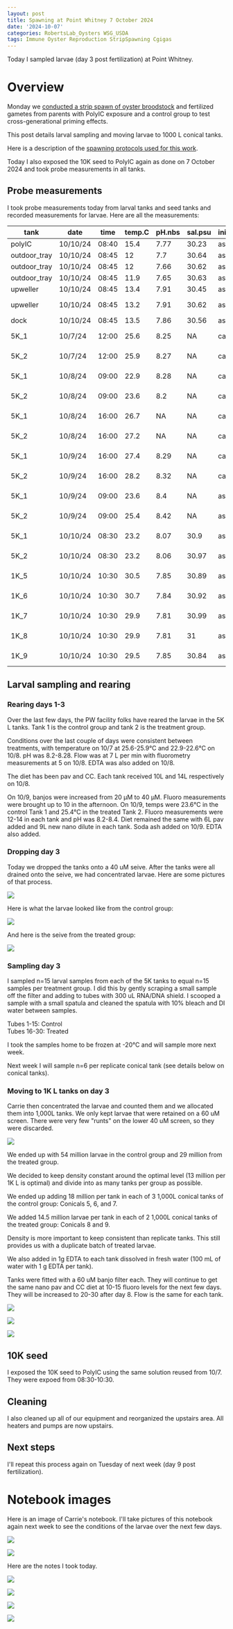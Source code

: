 ```yaml
---
layout: post
title: Spawning at Point Whitney 7 October 2024
date: '2024-10-07'
categories: RobertsLab_Oysters WSG_USDA
tags: Immune Oyster Reproduction StripSpawning Cgigas
---
```


Today I sampled larvae (day 3 post fertilization) at Point Whitney.  

# Overview 

Monday we [conducted a strip spawn of oyster broodstock](https://ahuffmyer.github.io/ASH_Putnam_Lab_Notebook/Spawning-at-Point-Whitney-7-October-2024/) and fertilized gametes from parents with PolyIC exposure and a control group to test cross-generational priming effects.   

This post details larval sampling and moving larvae to 1000 L conical tanks.    

Here is a description of the [spawning protocols used for this work](https://ahuffmyer.github.io/ASH_Putnam_Lab_Notebook/Spawning-at-Point-Whitney-June-13-2024/). 

Today I also exposed the 10K seed to PolyIC again as done on 7 October 2024 and took probe measurements in all tanks.     

## Probe measurements  

I took probe measurements today from larval tanks and seed tanks and recorded measurements for larvae. Here are all the measurements:  

| tank         | date     | time  | temp.C | pH.nbs | sal.psu | initials | notes           |
|--------------|----------|-------|--------|--------|---------|----------|-----------------|
| polyIC       | 10/10/24 | 08:40 | 15.4   | 7.77   | 30.23   | ash      | 10K seed        |
| outdoor_tray | 10/10/24 | 08:45 | 12     | 7.7    | 30.64   | ash      | top             |
| outdoor_tray | 10/10/24 | 08:45 | 12     | 7.66   | 30.62   | ash      | middle          |
| outdoor_tray | 10/10/24 | 08:45 | 11.9   | 7.65   | 30.63   | ash      | bottom          |
| upweller     | 10/10/24 | 08:45 | 13.4   | 7.91   | 30.45   | ash      | broodstock      |
| upweller     | 10/10/24 | 08:45 | 13.2   | 7.91   | 30.62   | ash      | LCO and efforts |
| dock         | 10/10/24 | 08:45 | 13.5   | 7.86   | 30.56   | ash      | seed            |
| 5K_1         | 10/7/24  | 12:00 | 25.6   | 8.25   | NA      | carrie   | PolyIC-larvae   |
| 5K_2         | 10/7/24  | 12:00 | 25.9   | 8.27   | NA      | carrie   | PolyIC-larvae   |
| 5K_1         | 10/8/24  | 09:00 | 22.9   | 8.28   | NA      | carrie   | PolyIC-larvae   |
| 5K_2         | 10/8/24  | 09:00 | 23.6   | 8.2    | NA      | carrie   | PolyIC-larvae   |
| 5K_1         | 10/8/24  | 16:00 | 26.7   | NA     | NA      | carrie   | PolyIC-larvae   |
| 5K_2         | 10/8/24  | 16:00 | 27.2   | NA     | NA      | carrie   | PolyIC-larvae   |
| 5K_1         | 10/9/24  | 16:00 | 27.4   | 8.29   | NA      | carrie   | PolyIC-larvae   |
| 5K_2         | 10/9/24  | 16:00 | 28.2   | 8.32   | NA      | carrie   | PolyIC-larvae   |
| 5K_1         | 10/9/24  | 09:00 | 23.6   | 8.4    | NA      | ash      | PolyIC-larvae   |
| 5K_2         | 10/9/24  | 09:00 | 25.4   | 8.42   | NA      | ash      | PolyIC-larvae   |
| 5K_1         | 10/10/24 | 08:30 | 23.2   | 8.07   | 30.9    | ash      | PolyIC-larvae   |
| 5K_2         | 10/10/24 | 08:30 | 23.2   | 8.06   | 30.97   | ash      | PolyIC-larvae   |
| 1K_5         | 10/10/24 | 10:30 | 30.5   | 7.85   | 30.89   | ash      | PolyIC-larvae   |
| 1K_6         | 10/10/24 | 10:30 | 30.7   | 7.84   | 30.92   | ash      | PolyIC-larvae   |
| 1K_7         | 10/10/24 | 10:30 | 29.9   | 7.81   | 30.99   | ash      | PolyIC-larvae   |
| 1K_8         | 10/10/24 | 10:30 | 29.9   | 7.81   | 31      | ash      | PolyIC-larvae   |
| 1K_9         | 10/10/24 | 10:30 | 29.5   | 7.85   | 30.84   | ash      | PolyIC-larvae   |

## Larval sampling and rearing   

### Rearing days 1-3  

Over the last few days, the PW facility folks have reared the larvae in the 5K L tanks. Tank 1 is the control group and tank 2 is the treatment group.  

Conditions over the last couple of days were consistent between treatments, with temperature on 10/7 at 25.6-25.9°C and 22.9-22.6°C on 10/8. pH was 8.2-8.28. Flow was at 7 L per min with fluorometry measurements at 5 on 10/8. EDTA was also added on 10/8.  

The diet has been pav and CC. Each tank received 10L and 14L respectively on 10/8.  

On 10/9, banjos were increased from 20 µM to 40 µM. Fluoro measurements were brought up to 10 in the afternoon. On 10/9, temps were 23.6°C in the control Tank 1 and 25.4°C in the treated Tank 2. Fluoro measurements were 12-14 in each tank and pH was 8.2-8.4. Diet remained the same with 6L pav added and 9L new nano dilute in each tank. Soda ash added on 10/9. EDTA also added.  

### Dropping day 3  

Today we dropped the tanks onto a 40 uM seive. After the tanks were all drained onto the seive, we had concentrated larvae. Here are some pictures of that process.  

![](https://github.com/AHuffmyer/ASH_Putnam_Lab_Notebook/blob/master/images/NotebookImages/oysters/wsg_usda/20241010/pic1.jpeg?raw=true) 

Here is what the larvae looked like from the control group:   

![](https://github.com/AHuffmyer/ASH_Putnam_Lab_Notebook/blob/master/images/NotebookImages/oysters/wsg_usda/20241010/pic4.jpeg?raw=true) 

And here is the seive from the treated group:  

![](https://github.com/AHuffmyer/ASH_Putnam_Lab_Notebook/blob/master/images/NotebookImages/oysters/wsg_usda/20241010/pic5.jpeg?raw=true) 

### Sampling day 3  

I sampled n=15 larval samples from each of the 5K tanks to equal n=15 samples per treatment group. I did this by gently scraping a small sample off the filter and adding to tubes with 300 uL RNA/DNA shield. I scooped a sample with a small spatula and cleaned the spatula with 10% bleach and DI water between samples.   

Tubes 1-15: Control  
Tubes 16-30: Treated  

I took the samples home to be frozen at -20°C and will sample more next week.  

Next week I will sample n=6 per replicate conical tank (see details below on conical tanks).  

### Moving to 1K L tanks on day 3  

Carrie then concentrated the larvae and counted them and we allocated them into 1,000L tanks. We only kept larvae that were retained on a 60 uM screen. There were very few "runts" on the lower 40 uM screen, so they were discarded.  

![](https://github.com/AHuffmyer/ASH_Putnam_Lab_Notebook/blob/master/images/NotebookImages/oysters/wsg_usda/20241010/pic5.jpeg?raw=true) 

We ended up with 54 million larvae in the control group and 29 million from the treated group.  

We decided to keep density constant around the optimal level (13 million per 1K L is optimal) and divide into as many tanks per group as possible.  

We ended up adding 18 million per tank in each of 3 1,000L conical tanks of the control group: Conicals 5, 6, and 7.  

We added 14.5 million larvae per tank in each of 2 1,000L conical tanks of the treated group: Conicals 8 and 9.  

Density is more important to keep consistent than replicate tanks. This still provides us with a duplicate batch of treated larvae.  

We also added in 1g EDTA to each tank dissolved in fresh water (100 mL of water with 1 g EDTA per tank).  

Tanks were fitted with a 60 uM banjo filter each. They will continue to get the same nano pav and CC diet at 10-15 fluoro levels for the next few days. They will be increased to 20-30 after day 8. Flow is the same for each tank.  

![](https://github.com/AHuffmyer/ASH_Putnam_Lab_Notebook/blob/master/images/NotebookImages/oysters/wsg_usda/20241010/pic7.jpeg?raw=true) 

![](https://github.com/AHuffmyer/ASH_Putnam_Lab_Notebook/blob/master/images/NotebookImages/oysters/wsg_usda/20241010/pic8.jpeg?raw=true) 

![](https://github.com/AHuffmyer/ASH_Putnam_Lab_Notebook/blob/master/images/NotebookImages/oysters/wsg_usda/20241010/pic9.jpeg?raw=true) 

## 10K seed 

I exposed the 10K seed to PolyIC using the same solution reused from 10/7. They were expoed from 08:30-10:30.  

## Cleaning 

I also cleaned up all of our equipment and reorganized the upstairs area. All heaters and pumps are now upstairs.  

## Next steps 

I'll repeat this process again on Tuesday of next week (day 9 post fertilization).    

# Notebook images 

Here is an image of Carrie's notebook. I'll take pictures of this notebook again next week to see the conditions of the larvae over the next few days.    

![](https://github.com/AHuffmyer/ASH_Putnam_Lab_Notebook/blob/master/images/NotebookImages/oysters/wsg_usda/20241010/carrie1.jpeg?raw=true)  

![](https://github.com/AHuffmyer/ASH_Putnam_Lab_Notebook/blob/master/images/NotebookImages/oysters/wsg_usda/20241010/carrie2.jpeg?raw=true)  

Here are the notes I took today.  

![](https://github.com/AHuffmyer/ASH_Putnam_Lab_Notebook/blob/master/images/NotebookImages/oysters/wsg_usda/20241010/nb1.jpeg?raw=true) 

![](https://github.com/AHuffmyer/ASH_Putnam_Lab_Notebook/blob/master/images/NotebookImages/oysters/wsg_usda/20241010/nb2.jpeg?raw=true) 

![](https://github.com/AHuffmyer/ASH_Putnam_Lab_Notebook/blob/master/images/NotebookImages/oysters/wsg_usda/20241010/nb3.jpeg?raw=true) 

![](https://github.com/AHuffmyer/ASH_Putnam_Lab_Notebook/blob/master/images/NotebookImages/oysters/wsg_usda/20241010/nb4.jpeg?raw=true) 